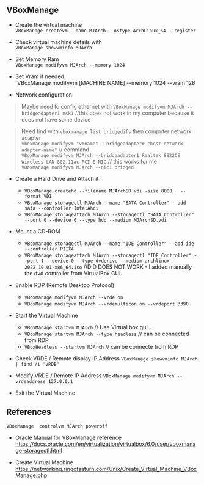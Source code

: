 ## VBoxManage
- Create the virtual machine  
`VBoxManage createvm --name MJArch --ostype ArchLinux_64 --register`

- Check virtual machine details with\
`VBoxManage showvminfo MJArch`

- Set Memory Ram  
`VBoxManage modifyvm MJArch --memory 1024`

- Set Vram if needed   
`VBoxManage modifyvm [MACHINE NAME] --memory 1024 --vram 128

- Network configuration
> Maybe need to config ethernet with 
> `VBoxManage modifyvm MJArch --bridgeadapter1 msk1` //this does not work in my computer because it does not have same device 
 
> Need find with `vboxmanage list bridgedifs` then computer network adapter  
> `vboxmanage modifyvm "vmname" --bridgeadapter# "host-network-adapter-name"`  // command  
> `VBoxManage modifyvm MJArch --bridgeadapter1 Realtek 8822CE Wireless LAN 802.11ac PCI-E NIC` // this works for me  
> `VBoxManage modifyvm MJArch --nic1 bridged`  


- Create a Hard Drive and Attach it  
	- `VBoxManage createhd --filename MJArchSD.vdi -size 8000	--format VDI`   
	- `VBoxManage storagectl MJArch --name "SATA Controller" --add sata --controller IntelAhci`  
	- `VBoxMAnage storageattach MJArch --storagectl "SATA Controller" --port 0 --device 0 --type hdd --medium MJArchSD.vdi`  

- Mount a CD-ROM
	- `VBoxManage storagectl MJArch --name "IDE Controller" --add ide --controller PIIX4`
	- `VBoxManage storageattach MJArch --storagectl "IDE Controller" --port 1 --device 0 --type dvddrive --medium archlinux-2022.10.01-x86_64.iso` //DID DOES NOT WORK - I added manually the dvd controller from VirtualBox GUI.
	 
- Enable RDP (Remote Desktop Protocol)
	- `VBoxManage modifyvm MJArch --vrde on`
	- `VBoxManage modifyvm MJArch --vrdemulticon on --vrdeport 3390`

- Start the Virtual Machine
	- `VBoxManage startvm MJArch`					 // Use Virtual box gui.
	- `VBoxManage startvm MJArch --type headless` // can be connected from RDP
	- `VBoxHeadless --startvm MJArch`            // can be connecte from RDP 

- Check VRDE / Remote display IP Address
`VBoxManage showvminfo MJArch | find /i "VRDE"`
- Modify VRDE / Remote IP Address
`VBoxManage modifyvm MJArch --vrdeaddress 127.0.0.1`

- Exit the Virtual Machine  

## References 
`VBoxManage  controlvm MJArch poweroff` 
 
- Oracle Manual for 
VBoxManage reference https://docs.oracle.com/en/virtualization/virtualbox/6.0/user/vboxmanage-storagectl.html

- Create Virtual Machine  
https://networking.ringofsaturn.com/Unix/Create_Virtual_Machine_VBoxManage.php
